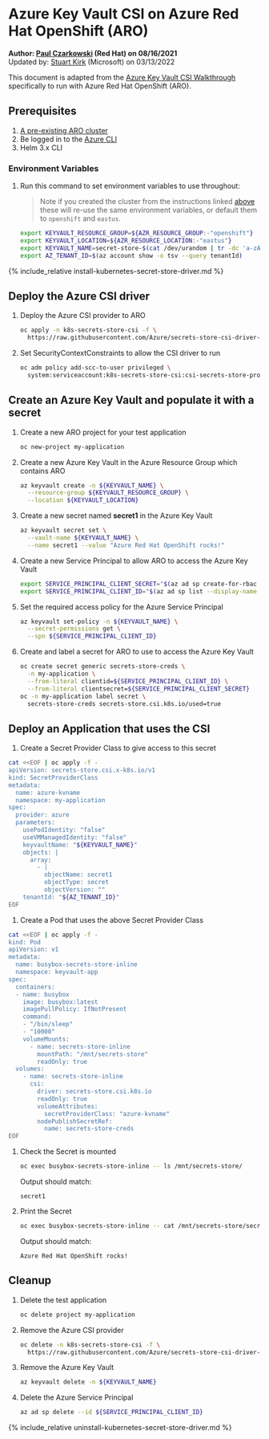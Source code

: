 # Azure Key Vault CSI on Azure Red Hat OpenShift (ARO)

**Author: [Paul Czarkowski](https://github.com/paulczar) (Red Hat) on 08/16/2021**<br>
Updated by: [Stuart Kirk](https://github.com/stuartatmicrosoft) (Microsoft) on 03/13/2022<br>

This document is adapted from the [Azure Key Vault CSI Walkthrough](https://azure.github.io/secrets-store-csi-driver-provider-azure/docs/demos/standard-walkthrough) specifically to run with Azure Red Hat OpenShift (ARO).

## Prerequisites

1. [A pre-existing ARO cluster](/docs/quickstart-aro)
2. Be logged in to the [Azure CLI](https://docs.microsoft.com/en-us/cli/azure/install-azure-cli)
3. Helm 3.x CLI

### Environment Variables

1. Run this command to set environment variables to use throughout:

    > Note if you created the cluster from the instructions linked [above](/docs/quickstart-aro) these will re-use the same environment variables, or default them to `openshift` and `eastus`.

    ```bash
    export KEYVAULT_RESOURCE_GROUP=${AZR_RESOURCE_GROUP:-"openshift"}
    export KEYVAULT_LOCATION=${AZR_RESOURCE_LOCATION:-"eastus"}
    export KEYVAULT_NAME=secret-store-$(cat /dev/urandom | tr -dc 'a-zA-Z0-9' | fold -w 10 | head -n 1)
    export AZ_TENANT_ID=$(az account show -o tsv --query tenantId)
    ```

{% include_relative install-kubernetes-secret-store-driver.md %}

## Deploy the Azure CSI driver

1. Deploy the Azure CSI provider to ARO

    ```bash
    oc apply -n k8s-secrets-store-csi -f \
      https://raw.githubusercontent.com/Azure/secrets-store-csi-driver-provider-azure/master/deployment/provider-azure-installer.yaml
    ```

1. Set SecurityContextConstraints to allow the CSI driver to run

    ```bash
    oc adm policy add-scc-to-user privileged \
      system:serviceaccount:k8s-secrets-store-csi:csi-secrets-store-provider-azure
    ```

## Create an Azure Key Vault and populate it with a secret

1. Create a new ARO project for your test application

    ```bash
    oc new-project my-application
    ```

1. Create a new Azure Key Vault in the Azure Resource Group which contains ARO

    ```bash
    az keyvault create -n ${KEYVAULT_NAME} \
      --resource-group ${KEYVAULT_RESOURCE_GROUP} \
      --location ${KEYVAULT_LOCATION}
    ```

1. Create a new secret named **secret1** in the Azure Key Vault

    ```bash
    az keyvault secret set \
      --vault-name ${KEYVAULT_NAME} \
      --name secret1 --value "Azure Red Hat OpenShift rocks!"
    ```

1. Create a new Service Principal to allow ARO to access the Azure Key Vault

    ```bash
    export SERVICE_PRINCIPAL_CLIENT_SECRET="$(az ad sp create-for-rbac --skip-assignment --name http://$KEYVAULT_NAME --query 'password' -o tsv)"
    export SERVICE_PRINCIPAL_CLIENT_ID="$(az ad sp list --display-name http://$KEYVAULT_NAME --query '[0].appId' -o tsv)"
    ```

1. Set the required access policy for the Azure Service Principal

    ```bash
    az keyvault set-policy -n ${KEYVAULT_NAME} \
      --secret-permissions get \
      --spn ${SERVICE_PRINCIPAL_CLIENT_ID}
    ```

1. Create and label a secret for ARO to use to access the Azure Key Vault

    ```bash
    oc create secret generic secrets-store-creds \
      -n my-application \
      --from-literal clientid=${SERVICE_PRINCIPAL_CLIENT_ID} \
      --from-literal clientsecret=${SERVICE_PRINCIPAL_CLIENT_SECRET}
    oc -n my-application label secret \
      secrets-store-creds secrets-store.csi.k8s.io/used=true
    ```

## Deploy an Application that uses the CSI

1. Create a Secret Provider Class to give access to this secret

```bash
cat <<EOF | oc apply -f -
apiVersion: secrets-store.csi.x-k8s.io/v1
kind: SecretProviderClass
metadata:
  name: azure-kvname
  namespace: my-application
spec:
  provider: azure
  parameters:
    usePodIdentity: "false"
    useVMManagedIdentity: "false"
    keyvaultName: "${KEYVAULT_NAME}"
    objects: |
      array:
        - |
          objectName: secret1
          objectType: secret
          objectVersion: ""
    tenantId: "${AZ_TENANT_ID}"
EOF
```

1. Create a Pod that uses the above Secret Provider Class

```bash
cat <<EOF | oc apply -f -
kind: Pod
apiVersion: v1
metadata:
  name: busybox-secrets-store-inline
  namespace: keyvault-app
spec:
  containers:
  - name: busybox
    image: busybox:latest
    imagePullPolicy: IfNotPresent
    command:
    - "/bin/sleep"
    - "10000"
    volumeMounts:
      - name: secrets-store-inline
        mountPath: "/mnt/secrets-store"
        readOnly: true
  volumes:
    - name: secrets-store-inline
      csi:
        driver: secrets-store.csi.k8s.io
        readOnly: true
        volumeAttributes:
          secretProviderClass: "azure-kvname"
        nodePublishSecretRef:
          name: secrets-store-creds
EOF
```

1. Check the Secret is mounted

    ```bash
    oc exec busybox-secrets-store-inline -- ls /mnt/secrets-store/
    ```

    Output should match:

    ```
    secret1
    ```

1. Print the Secret

    ```bash
    oc exec busybox-secrets-store-inline -- cat /mnt/secrets-store/secret1
    ```

    Output should match:

    ```
    Azure Red Hat OpenShift rocks!
    ```

## Cleanup

1. Delete the test application

    ```bash
    oc delete project my-application
    ```

1. Remove the Azure CSI provider
    ```bash
    oc delete -n k8s-secrets-store-csi -f \
      https://raw.githubusercontent.com/Azure/secrets-store-csi-driver-provider-azure/master/deployment/provider-azure-installer.yaml
    ```

1. Remove the Azure Key Vault

    ```bash
    az keyvault delete -n ${KEYVAULT_NAME}
    ```

1. Delete the Azure Service Principal

    ```bash
    az ad sp delete --id ${SERVICE_PRINCIPAL_CLIENT_ID}
    ```

{% include_relative uninstall-kubernetes-secret-store-driver.md %}

